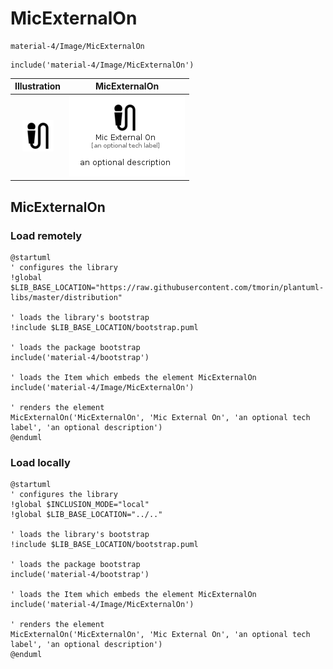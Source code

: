 # MicExternalOn


```text
material-4/Image/MicExternalOn
```

```text
include('material-4/Image/MicExternalOn')
```



| Illustration | MicExternalOn |
| :---: | :---: |
| ![illustration for Illustration](../../material-4/Image/MicExternalOn.png) | ![illustration for MicExternalOn](../../material-4/Image/MicExternalOn.Local.png) |




## MicExternalOn

### Load remotely
```plantuml
@startuml
' configures the library
!global $LIB_BASE_LOCATION="https://raw.githubusercontent.com/tmorin/plantuml-libs/master/distribution"

' loads the library's bootstrap
!include $LIB_BASE_LOCATION/bootstrap.puml

' loads the package bootstrap
include('material-4/bootstrap')

' loads the Item which embeds the element MicExternalOn
include('material-4/Image/MicExternalOn')

' renders the element
MicExternalOn('MicExternalOn', 'Mic External On', 'an optional tech label', 'an optional description')
@enduml
```

### Load locally
```plantuml
@startuml
' configures the library
!global $INCLUSION_MODE="local"
!global $LIB_BASE_LOCATION="../.."

' loads the library's bootstrap
!include $LIB_BASE_LOCATION/bootstrap.puml

' loads the package bootstrap
include('material-4/bootstrap')

' loads the Item which embeds the element MicExternalOn
include('material-4/Image/MicExternalOn')

' renders the element
MicExternalOn('MicExternalOn', 'Mic External On', 'an optional tech label', 'an optional description')
@enduml
```

